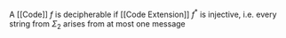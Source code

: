 A [[Code]] $f$ is decipherable if [[Code Extension]] $f^{*}$ is injective, 
i.e. every string from $\Sigma_{2}$ arises from at most one message
